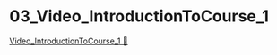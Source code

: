 # 03_Video_IntroductionToCourse_1

[Video_IntroductionToCourse_1 &#128279;](https://www.coursera.org/learn/introduction-to-security-principles-in-cloud-computing/lecture/uBZJg/introduction-to-course-1)
